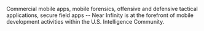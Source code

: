 Commercial mobile apps, mobile forensics, offensive and defensive tactical applications, secure field apps -- Near Infinity is at the forefront of mobile development activities within the U.S. Intelligence Community.
